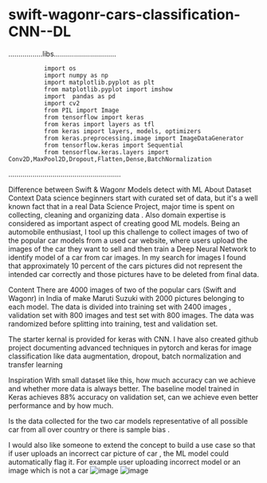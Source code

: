 # swift-wagonr-cars-classification-CNN--DL

.................libs...............................

              import os
              import numpy as np
              import matplotlib.pyplot as plt
              from matplotlib.pyplot import imshow
              import  pandas as pd
              import cv2
              from PIL import Image
              from tensorflow import keras
              from keras import layers as tfl
              from keras import layers, models, optimizers
              from keras.preprocessing.image import ImageDataGenerator
              from tensorflow.keras import Sequential
              from tensorflow.keras.layers import Conv2D,MaxPool2D,Dropout,Flatten,Dense,BatchNormalization
              
........................................................


Difference between Swift &amp; Wagonr Models detect with ML
About Dataset
Context
Data science beginners start with curated set of data, but it's a well known fact that in a real Data Science Project, major time is spent on collecting, cleaning and organizing data . Also domain expertise is considered as important aspect of creating good ML models.
Being an automobile enthusiast, I tool up this challenge to collect images of two of the popular car models from a used car website, where users upload the images of the car they want to sell and then train a Deep Neural Network to identify model of a car from car images.
In my search for images I found that approximately 10 percent of the cars pictures did not represent the intended car correctly and those pictures have to be deleted from final data.

Content
There are 4000 images of two of the popular cars (Swift and Wagonr) in India of make Maruti Suzuki with 2000 pictures belonging to each model.
The data is divided into training set with 2400 images , validation set with 800 images and test set with 800 images. The data was randomized before splitting into training, test and validation set.

The starter kernal is provided for keras with CNN. I have also created github project documenting advanced techniques in pytorch and keras for image classification like data augmentation, dropout, batch normalization and transfer learning

Inspiration
With small dataset like this, how much accuracy can we achieve and whether more data is always better. The baseline model trained in Keras achieves 88% accuracy on validation set, can we achieve even better performance and by how much.

Is the data collected for the two car models representative of all possible car from all over country or there is sample bias .

I would also like someone to extend the concept to build a use case so that if user uploads an incorrect car picture of car , the ML model could automatically flag it. For example user uploading incorrect model or an image which is not a car
![image](https://github.com/omrbhdr/swift-wagonr-cars-classification-CNN--DL/assets/12261537/387b735b-a76a-4ab5-83a1-7b7a20b65fff)
![image](https://github.com/omrbhdr/swift-wagonr-cars-classification-CNN--DL/assets/12261537/fac5db03-31e7-4db8-ab56-97fd896066e0)
